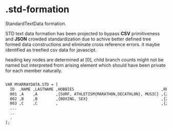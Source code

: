 .std-formation
==============

StandardTextData formation.

STD text data formation has been projected
to bypass **CSV** primitiveness and **JSON** crowded standardization due to achive better defined tree formed data constructions
and eliminate cross reference errors.
it maybe identified as treefied csv data for javascipt.

heading key nodes are determined at [0],
child branch counts might not be named but interpreted from arising element which should have been private for each member naturally.
```html

VAR MYARRAYDATA.STD = [
  ID  ,NAME ,LASTNAME ,HOBBIES                                      ,REVENUES                           ,CHILDS
  001 ,A    ,A        ,{SURF, ATHLETISM{MARATHON,DECATHLON}, MUSIC} ,{2014{MARCH{$2000},APRIL{$1750}}}  ,{012,013}
  002 ,B    ,B        ,{BOXING, SEX}                                ,{2014{APRIL{$150}}}                ,003
  003 ,C    ,C        ,                                             ,{2014{MARCH{$6000},APRIL{$8750}}}  ,
  ...
  ..
  .
];
```
